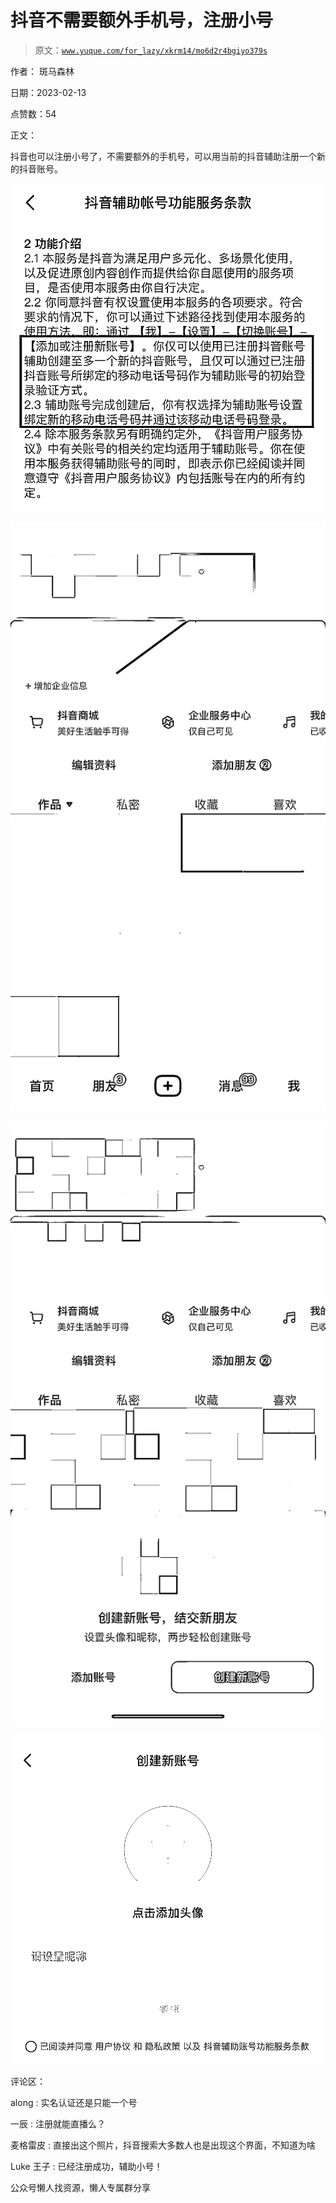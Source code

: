 # 抖音不需要额外手机号，注册小号

> 原文：[`www.yuque.com/for_lazy/xkrm14/mo6d2r4bgiyo379s`](https://www.yuque.com/for_lazy/xkrm14/mo6d2r4bgiyo379s)



作者： 斑马森林



日期：2023-02-13



点赞数：54



正文：



抖音也可以注册小号了，不需要额外的手机号，可以用当前的抖音辅助注册一个新的抖音账号。



![](img/e902ed637d9dc9054013f7d791fca3d9.png)



![](img/83c571bf4620c35dc2d52c4f493d475c.png)



![](img/047a04b0b0546622854a7a19f52163ed.png)



![](img/567f9e50e23f8bcfb50ecb2e3facce3e.png)



评论区：



along : 实名认证还是只能一个号



一辰 : 注册就能直播么？



麦格雷皮 : 直接出这个照片，抖音搜索大多数人也是出现这个界面，不知道为啥



Luke 王子 : 已经注册成功，辅助小号！



公众号懒人找资源，懒人专属群分享

